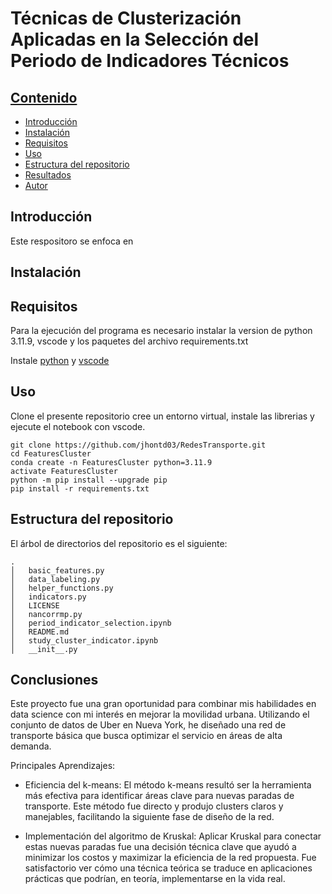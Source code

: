 # Técnicas de Clusterización Aplicadas en la Selección del Periodo de Indicadores Técnicos

## [Contenido](#Contenido)

- [Introducción](#Introduccón)
- [Instalación](#Instalación)
- [Requisitos](#Requisitos)
- [Uso](#Uso)
- [Estructura del repositorio](#Estructura-del-repositorio)
- [Resultados](#Resultados)
- [Autor](#Autor)

## Introducción

Este respositoro se enfoca en 

## Instalación

## Requisitos

Para la ejecución del programa es necesario instalar la version de python 3.11.9, vscode y los paquetes del archivo requirements.txt

Instale [python](https://www.python.org/downloads/) y [vscode](https://code.visualstudio.com/download)

## Uso

Clone el presente repositorio cree un entorno virtual, instale las librerias y ejecute el notebook con vscode.

```
git clone https://github.com/jhontd03/RedesTransporte.git
cd FeaturesCluster
conda create -n FeaturesCluster python=3.11.9 
activate FeaturesCluster
python -m pip install --upgrade pip
pip install -r requirements.txt
```

## Estructura del repositorio

El árbol de directorios del repositorio es el siguiente:
```
.
│   basic_features.py
│   data_labeling.py
│   helper_functions.py
│   indicators.py
│   LICENSE
│   nancorrmp.py
│   period_indicator_selection.ipynb
│   README.md
│   study_cluster_indicator.ipynb
│   __init__.py
```

## Conclusiones

Este proyecto fue una gran oportunidad para combinar mis habilidades en data science con mi interés en mejorar la movilidad urbana. Utilizando el conjunto de datos de Uber en Nueva York, he diseñado una red de transporte básica que busca optimizar el servicio en áreas de alta demanda.

Principales Aprendizajes:

- Eficiencia del k-means: El método k-means resultó ser la herramienta más efectiva para identificar áreas clave para nuevas paradas de transporte. Este método fue directo y produjo clusters claros y manejables, facilitando la siguiente fase de diseño de la red.

- Implementación del algoritmo de Kruskal: Aplicar Kruskal para conectar estas nuevas paradas fue una decisión técnica clave que ayudó a minimizar los costos y maximizar la eficiencia de la red propuesta. Fue satisfactorio ver cómo una técnica teórica se traduce en aplicaciones prácticas que podrían, en teoría, implementarse en la vida real.
